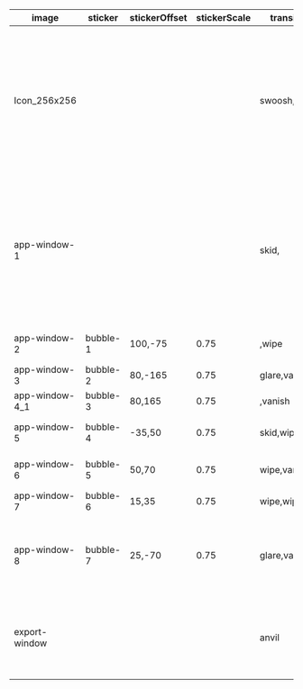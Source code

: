 | image          | sticker  | stickerOffset | stickerScale | transition    | text                                                                                                                                                     |
| -------------- | -------- | ------------- | ------------ | ------------- | -------------------------------------------------------------------------------------------------------------------------------------------------------- |
| Icon_256x256   |          |               |              | swoosh,vanish | Welcome to Rex Tables!  Rex allows you to work with ad-hoc spreadsheets generated on-the-fly from your text files.  Click the arrows to advance          |
| app-window-1   |          |               |              | skid,         | This is the Rex Tables window — write a regex at the top, the app finds matches in the source text and displays an interactive spreadsheet at the bottom |
| app-window-2   | bubble-1 | 100,-75       | 0.75         | ,wipe         | First of all, set your source text                                                                                                                       |
| app-window-3   | bubble-2 | 80,-165       | 0.75         | glare,vanish  | Then write your regex                                                                                                                                    |
| app-window-4_1 | bubble-3 | 80,165        | 0.75         | ,vanish       |                                                                                                                                                          |
| app-window-5   | bubble-4 | -35,50        | 0.75         | skid,wipe     | Sort to bring up values you need                                                                                                                         |
| app-window-6   | bubble-5 | 50,70         | 0.75         | wipe,vanish   | Filter to narrow down your search                                                                                                                        |
| app-window-7   | bubble-6 | 15,35         | 0.75         | wipe,wipe     |                                                                                                                                                          |
| app-window-8   | bubble-7 | 25,-70        | 0.75         | glare,vanish  | Click saved regexes to quickly see different views of your current source data                                                                           |
| export-window  |          |               |              | anvil         | Once you have the data you need on screen, export it to various file formats                                                                             |
